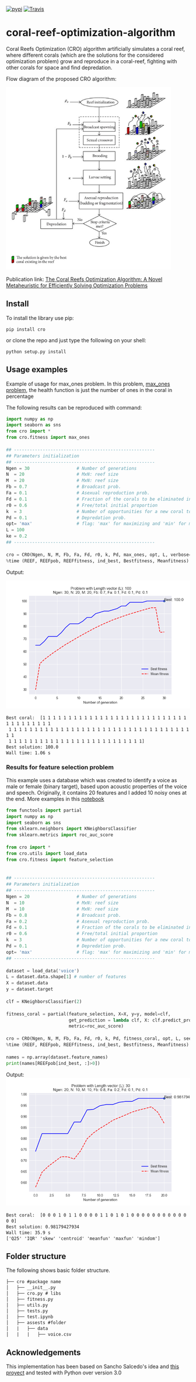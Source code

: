 [![pypi](https://img.shields.io/pypi/v/cro.svg)](https://pypi.python.org/pypi/cro)
[![Travis](https://secure.travis-ci.org/VictorPelaez/coral-reef-optimization-algorithm.png)](http://travis-ci.org/VictorPelaez/coral-reef-optimization-algorithm)

# coral-reef-optimization-algorithm
Coral Reefs Optimization (CRO) algorithm artificially simulates a coral reef, where different corals (which are the solutions for the considered optimization problem) grow and reproduce in a coral-reef, fighting with other corals for space and find depredation.

Flow diagram of the proposed CRO algorithm:

<img src = 'cro/assets/flow_diagram_cro.png' height ='500px'>

Publication link: [The Coral Reefs Optimization Algorithm: A Novel Metaheuristic for Efficiently Solving Optimization Problems](https://www.researchgate.net/publication/264985908_The_Coral_Reefs_Optimization_Algorithm_A_Novel_Metaheuristic_for_Efficiently_Solving_Optimization_Problems)


Install
-------

To install the library use pip:

    pip install cro


or clone the repo and just type the following on your shell:

    python setup.py install

Usage examples
--------------
Example of usage for max_ones problem. In this problem, [max_ones problem](https://github.com/Oddsor/EvolAlgo/wiki/Max-One-Problem), the health function is just the number of ones in the coral in percentage

The following results can be reproduced with command:  

```python
import numpy as np
import seaborn as sns 
from cro import *
from cro.fitness import max_ones

## ------------------------------------------------------
## Parameters initialization
## ------------------------------------------------------
Ngen = 30                  # Number of generations
N  = 20                    # MxN: reef size
M  = 20                    # MxN: reef size
Fb = 0.7                   # Broadcast prob.
Fa = 0.1                   # Asexual reproduction prob.
Fd = 0.1                   # Fraction of the corals to be eliminated in the depredation operator.
r0 = 0.6                   # Free/total initial proportion
k  = 3                     # Number of opportunities for a new coral to settle in the reef
Pd = 0.1                   # Depredation prob.
opt= 'max'                 # flag: 'max' for maximizing and 'min' for minimizing
L = 100
ke = 0.2
## ------------------------------------------------------

cro = CRO(Ngen, N, M, Fb, Fa, Fd, r0, k, Pd, max_ones, opt, L, verbose=False, ke=ke)
%time (REEF, REEFpob, REEFfitness, ind_best, Bestfitness, Meanfitness) = cro.fit()
```
Output:

<img src = 'cro/assets/max_ones_results/max_ones_ngen30_n20_m20_l100_fb07.png' height = '350px'> 

```
Best coral:  [1 1 1 1 1 1 1 1 1 1 1 1 1 1 1 1 1 1 1 1 1 1 1 1 1 1 1 1 1 1 1 1 1 1 1 1 1
 1 1 1 1 1 1 1 1 1 1 1 1 1 1 1 1 1 1 1 1 1 1 1 1 1 1 1 1 1 1 1 1 1 1 1 1 1
 1 1 1 1 1 1 1 1 1 1 1 1 1 1 1 1 1 1 1 1 1 1 1 1 1 1]
Best solution: 100.0
Wall time: 1.06 s
```


### Results for feature selection problem

This example uses a database which was created to identify a voice as male or female (binary target), based upon acoustic properties of the voice and speech. Originally, it contains 20 features and I added 10 noisy ones at the end.
More examples in this [notebook](cro/test.ipynb)

```python
from functools import partial
import numpy as np
import seaborn as sns 
from sklearn.neighbors import KNeighborsClassifier
from sklearn.metrics import roc_auc_score

from cro import *
from cro.utils import load_data
from cro.fitness import feature_selection


## ------------------------------------------------------
## Parameters initialization
## ------------------------------------------------------
Ngen = 20                  # Number of generations
N  = 10                    # MxN: reef size
M  = 10                    # MxN: reef size
Fb = 0.8                   # Broadcast prob.
Fa = 0.2                   # Asexual reproduction prob.
Fd = 0.1                   # Fraction of the corals to be eliminated in the depredation operator.
r0 = 0.6                   # Free/total initial proportion
k  = 3                     # Number of opportunities for a new coral to settle in the reef
Pd = 0.1                   # Depredation prob.
opt= 'max'                 # flag: 'max' for maximizing and 'min' for minimizing
## ------------------------------------------------------

dataset = load_data('voice')
L = dataset.data.shape[1] # number of features
X = dataset.data
y = dataset.target

clf = KNeighborsClassifier(2)

fitness_coral = partial(feature_selection, X=X, y=y, model=clf,
                        get_prediction = lambda clf, X: clf.predict_proba(X)[:, 1], 
                        metric=roc_auc_score)

cro = CRO(Ngen, N, M, Fb, Fa, Fd, r0, k, Pd, fitness_coral, opt, L, seed=13, verbose=True)
%time (REEF, REEFpob, REEFfitness, ind_best, Bestfitness, Meanfitness) = cro.fit(X, y, clf)

names = np.array(dataset.feature_names)
print(names[REEFpob[ind_best, :]>0])
```

Output:
<img src = 'cro/assets/max_ones_results/voice_feature_selection.png' height = '350px'> 

```
Best coral:  [0 0 0 1 0 1 1 0 0 0 0 1 1 0 1 0 1 0 0 0 0 0 0 0 0 0 0 0 0 0]
Best solution: 0.98179427934
Wall time: 35.9 s
['Q25' 'IQR' 'skew' 'centroid' 'meanfun' 'maxfun' 'mindom']
```

## Folder structure
The following shows basic folder structure.
```
├── cro #package name
│   ├── __init__.py
│   ├── cro.py # libs
│   ├── fitness.py
│   ├── utils.py
│   ├── tests.py
│   ├── test.ipynb
│   ├── assests #folder
│   |   ├── data
│   |   |	├── voice.csv

```

## Acknowledgements
This implementation has been based on Sancho Salcedo's idea and [this proyect](http://agamenon.tsc.uah.es/Personales/sancho/CRO.html) and tested with Python over version 3.0
